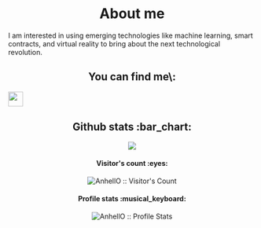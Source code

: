 <h1 align="center">About me</h1>

<p align="left">    I am interested in using emerging technologies like machine learning, smart contracts, and virtual reality to bring about the next technological revolution.<p>


<h2 align="center">You can find me\:</h2>

<div>
  <a align="center" href="https://www.linkedin.com/in/john-miner-61b95618a/">
    <img src="https://www.vectorlogo.zone/logos/linkedin/linkedin-icon.svg" height="30" width="30">
  </a>
</div>


<h2 align="center">Github stats :bar_chart:</h2>

<p align="center"><img src="https://github-readme-stats.vercel.app/api/top-langs/?username=JohnminerIv&langs_count=10&theme=tokyonight&layout=compact" /></p>

<h4 align="center">Visitor's count :eyes:</h4>

<p align="center"><img src="https://profile-counter.glitch.me/{JohnminerIv}/count.svg" alt="AnhellO :: Visitor's Count" /></p>

<h4 align="center">Profile stats :musical_keyboard:</h4>

<p align="center"><img src="https://github-readme-stats.vercel.app/api?username=JohnminerIv&show_icons=true&theme=synthwave" alt="AnhellO :: Profile Stats" /></p>
